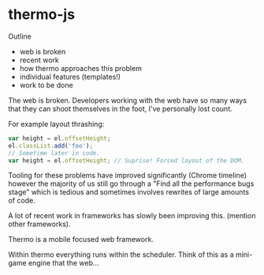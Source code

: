 thermo-js
=========

Outline
 - web is broken
 - recent work
 - how thermo approaches this problem
 - individual features (templates!)
 - work to be done

The web is broken. Developers working with the web have so many ways that they
can shoot themselves in the foot, I've personally lost count.

For example layout thrashing:

```javascript
var height = el.offsetHeight;
el.classList.add('foo');
// Sometime later in code.
var height = el.offsetHeight; // Suprise! Forced layout of the DOM.
```

Tooling for these problems have improved significantly (Chrome timeline)
however the majority of us still go through a "Find all the performance bugs
stage" which is tedious and sometimes involves rewrites of large amounts of
code.

A lot of recent work in frameworks has slowly been improving this.
(mention other frameworks).

Thermo is a mobile focused web framework.

Within thermo everything runs within the scheduler. Think of this as a
mini-game engine that the web...
